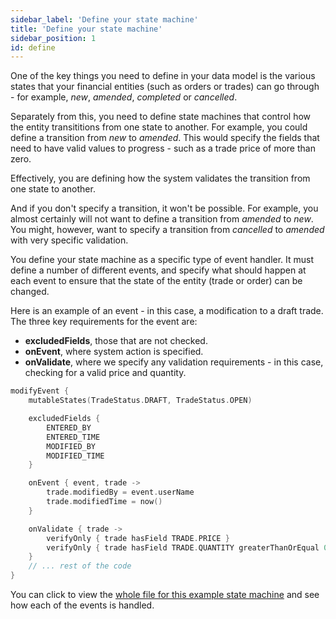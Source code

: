 ```yaml
---
sidebar_label: 'Define your state machine'
title: 'Define your state machine'
sidebar_position: 1
id: define
---
```


One of the key things you need to define in your data model is the various states that your financial entities (such as orders or trades) can go through - for example, *new*, *amended*, *completed* or *cancelled*.

Separately from this, you need to define state machines that control how the entity transititions from one state to another. For example, you could define a transition from *new* to *amended*. This would specify the fields that need to have valid values to progress - such as a trade price of more than zero.

Effectively, you are defining how the system validates the transition from one state to another.

And if you don't specify a transition, it won't be possible. For example, you almost certainly will not want to define a transition from *amended* to *new*. You might, however, want to specify a transition from *cancelled* to *amended* with very specific validation.

You define your state machine as a specific type of event handler. It must define a number of different events, and specify what should happen at each event to ensure that the state of the entity (trade or order) can be changed.

Here is an example of an event - in this case, a modification to a draft trade. The three key requirements for the event are:

* **excludedFields**, those that are not checked.
* **onEvent**, where system action is specified. 
* **onValidate**, where we specify any validation requirements - in this case, checking for a valid price and quantity.

```kotlin
modifyEvent {
    mutableStates(TradeStatus.DRAFT, TradeStatus.OPEN)

    excludedFields {
        ENTERED_BY
        ENTERED_TIME
        MODIFIED_BY
        MODIFIED_TIME
    }

    onEvent { event, trade ->
        trade.modifiedBy = event.userName
        trade.modifiedTime = now()
    }

    onValidate { trade ->
        verifyOnly { trade hasField TRADE.PRICE }
        verifyOnly { trade hasField TRADE.QUANTITY greaterThanOrEqual 0 }
    }
    // ... rest of the code
}

```

You can click to view the [whole file for this example state machine](/platform-reference/state-machines/examples/) and see how each of the events is handled.





